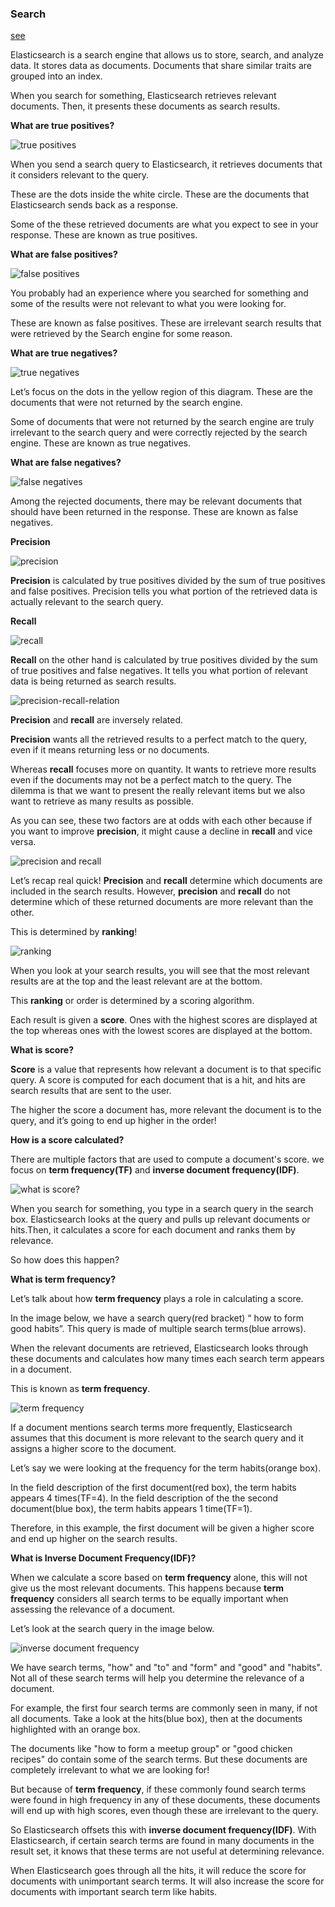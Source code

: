 ### Search

[see](https://dev.to/lisahjung/beginner-s-guide-to-understanding-the-relevance-of-your-search-with-elasticsearch-and-kibana-29n6)

Elasticsearch is a search engine that allows us to store, search, and analyze data. It stores data as documents. Documents that share similar traits are grouped into an index. 

When you search for something, Elasticsearch retrieves relevant documents. Then, it presents these documents as search results. 

**What are true positives?**

![true positives](images/true-positives.png)

When you send a search query to Elasticsearch, it retrieves documents that it considers relevant to the query. 

These are the dots inside the white circle. These are the documents that Elasticsearch sends back as a response.

Some of the these retrieved documents are what you expect to see in your response. These are known as true positives. 

**What are false positives?**

![false positives](images/false-positives.png)

You probably had an experience where you searched for something and some of the results were not relevant to what you were looking for.

These are known as false positives. These are irrelevant search results that were retrieved by the Search engine for some reason.

**What are true negatives?**

![true negatives](images/true-negatives.png)

Let’s focus on the dots in the yellow region of this diagram. These are the documents that were not returned by the search engine.

Some of documents that were not returned by the search engine are truly irrelevant to the search query and were correctly rejected by the search engine. These are known as true negatives.

**What are false negatives?**

![false negatives](images/false-negatives.png)

Among the rejected documents, there may be relevant documents that should have been returned in the response. These are known as false negatives. 

**Precision**

![precision](images/precision.png)

**Precision** is calculated by true positives divided by the sum of true positives and false positives. Precision tells you what portion of the retrieved data is actually relevant to the search query. 

**Recall**	

![recall](images/recall.png)

**Recall** on the other hand is calculated by true positives divided by the sum of true positives and false negatives. It tells you what portion of relevant data is being returned as search results.

![precision-recall-relation](images/precision-recall-relation.png)

**Precision** and **recall** are inversely related.

**Precision** wants all the retrieved results to a perfect match to the query, even if it means returning less or no documents.

Whereas **recall** focuses more on quantity. It wants to retrieve more results even if the documents may not be a perfect match to the query. The dilemma is that we want to present the really relevant items but we also want to retrieve as many results as possible.

As you can see, these two factors are at odds with each other because if you want to improve **precision**, it might cause a decline in **recall** and vice versa.

![precision and recall](images/precision-recall.png)

Let’s recap real quick! **Precision** and **recall** determine which documents are included in the search results. However, **precision** and **recall** do not determine which of these returned documents are more relevant than the other.

This is determined by **ranking**! 

![ranking](images/ranking.png)

When you look at your search results, you will see that the most relevant results are at the top and the least relevant are at the bottom.

This **ranking** or order is determined by a scoring algorithm.

Each result is given a **score**. Ones with the highest scores are displayed at the top whereas ones with the lowest scores are displayed at the bottom. 

**What is score?**

**Score** is a value that represents how relevant a document is to that specific query. A score is computed for each document that is a hit, and hits are search results that are sent to the user. 

The higher the score a document has, more relevant the document is to the query, and it’s going to end up higher in the order!

**How is a score calculated?**

There are multiple factors that are used to compute a document's score. we focus on **term frequency(TF)** and **inverse document frequency(IDF)**.

![what is score?](images/what-is-score.png)

When you search for something, you type in a search query in the search box. Elasticsearch looks at the query and pulls up relevant documents or hits.Then, it calculates a score for each document and ranks them by relevance.

So how does this happen? 

**What is term frequency?**

Let’s talk about how **term frequency** plays a role in calculating a score.

In the image below, we have a search query(red bracket) “ how to form good habits”. This query is made of multiple search terms(blue arrows).

When the relevant documents are retrieved, Elasticsearch looks through these documents and calculates how many times each search term appears in a document.

This is known as **term frequency**. 

![term frequency](images/term-frequency.png)

If a document mentions search terms more frequently, Elasticsearch assumes that this document is more relevant to the search query and it assigns a higher score to the document.

Let’s say we were looking at the frequency for the term habits(orange box).

In the field description of the first document(red box), the term habits appears 4 times(TF=4). In the field description of the the second document(blue box), the term habits appears 1 time(TF=1).

Therefore, in this example, the first document will be given a higher score and end up higher on the search results.

**What is Inverse Document Frequency(IDF)?**

When we calculate a score based on **term frequency** alone, this will not give us the most relevant documents. This happens because **term frequency** considers all search terms to be equally important when assessing the relevance of a document.

Let’s look at the search query in the image below.

![inverse document frequency](images/inverse-document-frequency.png) 

We have search terms, "how" and "to" and "form" and "good" and "habits". Not all of these search terms will help you determine the relevance of a document.

For example, the first four search terms are commonly seen in many, if not all documents. Take a look at the hits(blue box), then at the documents highlighted with an orange box.

The documents like "how to form a meetup group" or "good chicken recipes" do contain some of the search terms. But these documents are completely irrelevant to what we are looking for!

But because of **term frequency**, if these commonly found search terms were found in high frequency in any of these documents, these documents will end up with high scores, even though these are irrelevant to the query.

So Elasticsearch offsets this with **inverse document frequency(IDF)**. With Elasticsearch, if certain search terms are found in many documents in the result set, it knows that these terms are not useful at determining relevance.

When Elasticsearch goes through all the hits, it will reduce the score for documents with unimportant search terms. It will also increase the score for documents with important search term like habits.


